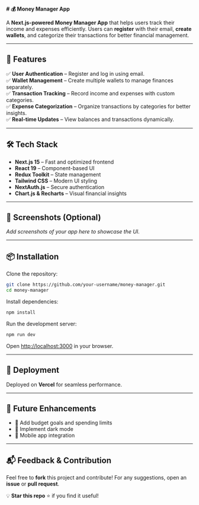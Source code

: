 **# 💰 Money Manager App**

A **Next.js-powered Money Manager App** that helps users track their income and expenses efficiently. Users can **register** with their email, **create wallets**, and categorize their transactions for better financial management.

---

## 🚀 Features  
✅ **User Authentication** – Register and log in using email.  
✅ **Wallet Management** – Create multiple wallets to manage finances separately.  
✅ **Transaction Tracking** – Record income and expenses with custom categories.  
✅ **Expense Categorization** – Organize transactions by categories for better insights.  
✅ **Real-time Updates** – View balances and transactions dynamically.  

---

## 🛠 Tech Stack  
- **Next.js 15** – Fast and optimized frontend  
- **React 19** – Component-based UI  
- **Redux Toolkit** – State management  
- **Tailwind CSS** – Modern UI styling  
- **NextAuth.js** – Secure authentication  
- **Chart.js & Recharts** – Visual financial insights  

---

## 📸 Screenshots (Optional)  
_Add screenshots of your app here to showcase the UI._  

---

## 📦 Installation  
Clone the repository:

```sh
git clone https://github.com/your-username/money-manager.git
cd money-manager
```

Install dependencies:

```sh
npm install
```

Run the development server:

```sh
npm run dev
```

Open [http://localhost:3000](http://localhost:3000) in your browser.

---

## 🚀 Deployment  
Deployed on **Vercel** for seamless performance.  

---

## 🎯 Future Enhancements  
- 🔹 Add budget goals and spending limits  
- 🔹 Implement dark mode  
- 🔹 Mobile app integration  

---

## 📬 Feedback & Contribution  
Feel free to **fork** this project and contribute! For any suggestions, open an **issue** or **pull request**.  

💡 **Star this repo** ⭐ if you find it useful!  

